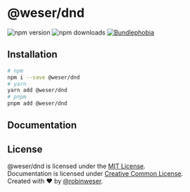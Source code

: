 # @weser/dnd

<img alt="npm version" src="https://badge.fury.io/js/@weser/dnd.svg"> <img alt="npm downloads" src="https://img.shields.io/npm/dm/@weser/dnd.svg"> <a href="https://bundlephobia.com/result?p=@weser/dnd@latest"><img alt="Bundlephobia" src="https://img.shields.io/bundlephobia/minzip/@weser/dnd.svg"></a>

## Installation

```sh
# npm
npm i --save @weser/dnd
# yarn
yarn add @weser/dnd
# pnpm
pnpm add @weser/dnd
```

## Documentation

## License

@weser/dnd is licensed under the [MIT License](http://opensource.org/licenses/MIT).<br>
Documentation is licensed under [Creative Common License](http://creativecommons.org/licenses/by/4.0/).<br>
Created with ♥ by [@robinweser](http://weser.io).
